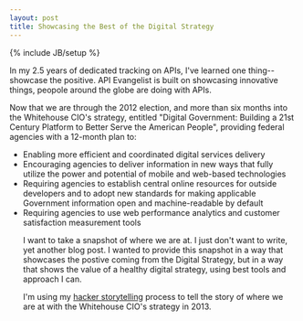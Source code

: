 ```yaml
---
layout: post
title: Showcasing the Best of the Digital Strategy
---
```


{% include JB/setup %}

<p>In my 2.5 years of dedicated tracking on APIs, I've learned one thing--showcase the positive.  API Evangelist is built on showcasing innovative things, peopole around the globe are doing with APIs.</p>
<p>Now that we are through the 2012 election, and more than six months into the Whitehouse CIO's strategy, entitled "Digital Government: Building a 21st Century Platform to Better Serve the American People", providing federal agencies with a 12-month plan to:</p>
<ul>
<li>Enabling more efficient and coordinated digital services delivery</li>
<li>Encouraging agencies to deliver information in new ways that fully utilize the power and potential of mobile and web-based technologies</li>
<li>Requiring agencies to establish central online resources for outside developers and to adopt new standards for making applicable Government information open and machine-readable by default</li>
<li>Requiring agencies to use web performance analytics and customer satisfaction measurement tools</li>
<p>I want to take a snapshot of where we are at. I just don't want to write, yet another blog post.  I wanted to provide this snapshot in a way that showcases the postive coming from the Digital Strategy, but in a way that shows the value of a healthy digital strategy, using best tools and approach I can.</p>
<p>I'm using my <a href="http://hackerstorytelling.com" target="_blank">hacker storytelling</a> process to tell the story of where we are at with the Whitehouse CIO's strategy in 2013.<p>
 
